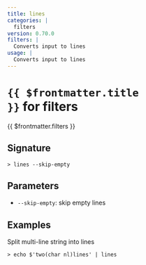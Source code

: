 ```yaml
---
title: lines
categories: |
  filters
version: 0.70.0
filters: |
  Converts input to lines
usage: |
  Converts input to lines
---
```


# <code>{{ $frontmatter.title }}</code> for filters

<div class='command-title'>{{ $frontmatter.filters }}</div>

## Signature

```> lines --skip-empty```

## Parameters

 -  `--skip-empty`: skip empty lines

## Examples

Split multi-line string into lines
```shell
> echo $'two(char nl)lines' | lines
```
